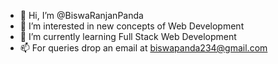 - 👋 Hi, I’m @BiswaRanjanPanda
- 👀 I’m interested in new concepts of Web Development
- 🌱 I’m currently learning Full Stack Web Development
- 📫 For queries drop an email at biswapanda234@gmail.com
<!---
BiswaRanjanPanda00/BiswaRanjanPanda00 is a ✨ special ✨ repository because its `README.md` (this file) appears on your GitHub profile.
You can click the Preview link to take a look at your changes.
--->
